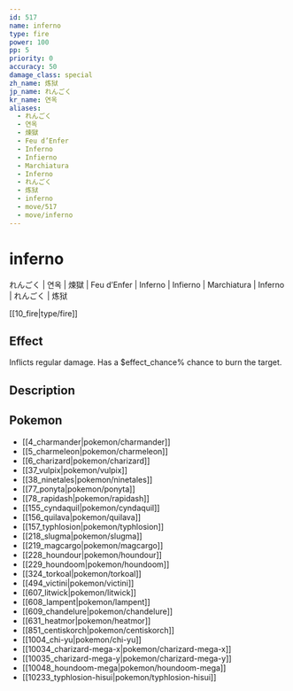 ```yaml
---
id: 517
name: inferno
type: fire
power: 100
pp: 5
priority: 0
accuracy: 50
damage_class: special
zh_name: 炼狱
jp_name: れんごく
kr_name: 연옥
aliases:
  - れんごく
  - 연옥
  - 煉獄
  - Feu d’Enfer
  - Inferno
  - Infierno
  - Marchiatura
  - Inferno
  - れんごく
  - 炼狱
  - inferno
  - move/517
  - move/inferno
---
```

# inferno
    
れんごく | 연옥 | 煉獄 | Feu d’Enfer | Inferno | Infierno | Marchiatura | Inferno | れんごく | 炼狱

[[10_fire|type/fire]]

## Effect

Inflicts regular damage.  Has a $effect_chance% chance to burn the target.

## Description



## Pokemon

- [[4_charmander|pokemon/charmander]]
- [[5_charmeleon|pokemon/charmeleon]]
- [[6_charizard|pokemon/charizard]]
- [[37_vulpix|pokemon/vulpix]]
- [[38_ninetales|pokemon/ninetales]]
- [[77_ponyta|pokemon/ponyta]]
- [[78_rapidash|pokemon/rapidash]]
- [[155_cyndaquil|pokemon/cyndaquil]]
- [[156_quilava|pokemon/quilava]]
- [[157_typhlosion|pokemon/typhlosion]]
- [[218_slugma|pokemon/slugma]]
- [[219_magcargo|pokemon/magcargo]]
- [[228_houndour|pokemon/houndour]]
- [[229_houndoom|pokemon/houndoom]]
- [[324_torkoal|pokemon/torkoal]]
- [[494_victini|pokemon/victini]]
- [[607_litwick|pokemon/litwick]]
- [[608_lampent|pokemon/lampent]]
- [[609_chandelure|pokemon/chandelure]]
- [[631_heatmor|pokemon/heatmor]]
- [[851_centiskorch|pokemon/centiskorch]]
- [[1004_chi-yu|pokemon/chi-yu]]
- [[10034_charizard-mega-x|pokemon/charizard-mega-x]]
- [[10035_charizard-mega-y|pokemon/charizard-mega-y]]
- [[10048_houndoom-mega|pokemon/houndoom-mega]]
- [[10233_typhlosion-hisui|pokemon/typhlosion-hisui]]

